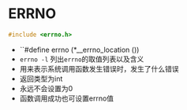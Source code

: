 # ERRNO

```c++
#include <errno.h>
```
- ``#define errno (*__errno_location ())
- `errno -l` 列出`errno`的取值列表以及含义
-  用来表示系统调用函数发生错误时，发生了什么错误
- 返回类型为int
- 永远不会设置为0
- 函数调用成功也可设置errno值